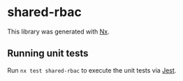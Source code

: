 # shared-rbac

This library was generated with [Nx](https://nx.dev).

## Running unit tests

Run `nx test shared-rbac` to execute the unit tests via [Jest](https://jestjs.io).
